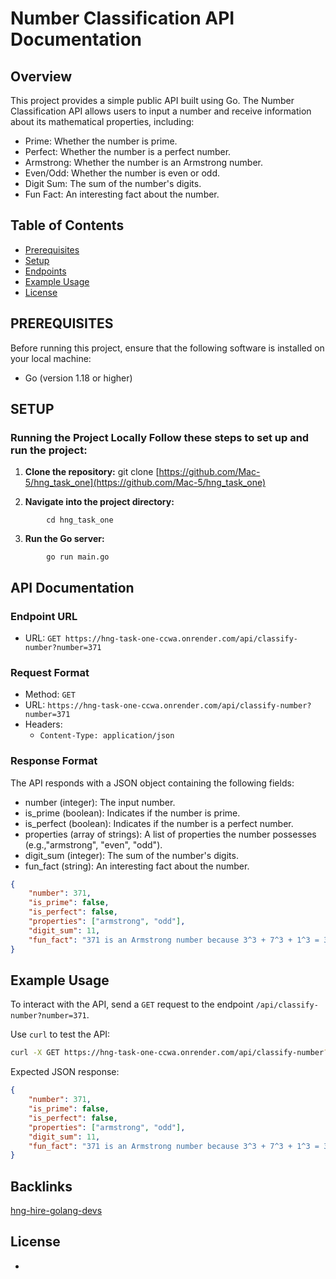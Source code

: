 # Number Classification API Documentation
## Overview 
This project provides a simple public API built using Go. The Number Classification API allows users to input a number and receive information about its mathematical properties, including:

- Prime: Whether the number is prime.
- Perfect: Whether the number is a perfect number.
- Armstrong: Whether the number is an Armstrong number.
- Even/Odd: Whether the number is even or odd.
- Digit Sum: The sum of the number's digits.
- Fun Fact: An interesting fact about the number. 

## Table of Contents
- [Prerequisites](#PREREQUISITES)
- [Setup](#SETUP)
-  [Endpoints](#APi%Documentation)
- [Example Usage](#Example%Usage)
- [License](#license)
 
 ## PREREQUISITES
 
 Before running this project, ensure that the following software is installed on your local machine:
  - Go (version 1.18 or higher)
 
## SETUP

### Running the Project Locally Follow these steps to set up and run the project:

1. **Clone the repository:** 
 git clone [https://github.com/Mac-5/hng_task_one](https://github.com/Mac-5/hng_task_one)
 
 2. **Navigate into the project directory:**
```
		cd hng_task_one  
```

3. **Run the Go server:**
```
		go run main.go
```
## API Documentation

### Endpoint URL

-   URL: `GET https://hng-task-one-ccwa.onrender.com/api/classify-number?number=371 `

### Request Format

-   Method: `GET`
-   URL: `https://hng-task-one-ccwa.onrender.com/api/classify-number?number=371`
-   Headers:
    -   `Content-Type: application/json`

### Response Format

The API responds with a JSON object containing the following fields:

- number (integer): The input number.
- is_prime (boolean): Indicates if the number is prime.
- is_perfect (boolean): Indicates if the number is a perfect number.
- properties (array of strings): A list of properties the number possesses (e.g.,"armstrong", "even", "odd").
- digit_sum (integer): The sum of the number's digits.
- fun_fact (string): An interesting fact about the number.
```json
{
    "number": 371,
    "is_prime": false,
    "is_perfect": false,
    "properties": ["armstrong", "odd"],
    "digit_sum": 11,  
    "fun_fact": "371 is an Armstrong number because 3^3 + 7^3 + 1^3 = 371"
}
```
## Example Usage

To interact with the API, send a `GET` request to the endpoint `/api/classify-number?number=371`.

Use `curl` to test the API:
```sh
curl -X GET https://hng-task-one-ccwa.onrender.com/api/classify-number?number=371
```

Expected JSON response:
```json
{
    "number": 371,
    "is_prime": false,
    "is_perfect": false,
    "properties": ["armstrong", "odd"],
    "digit_sum": 11,
    "fun_fact": "371 is an Armstrong number because 3^3 + 7^3 + 1^3 = 371"
}

```
## Backlinks

[hng-hire-golang-devs](https://hng.tech/hire/golang-developers)

## License

-
